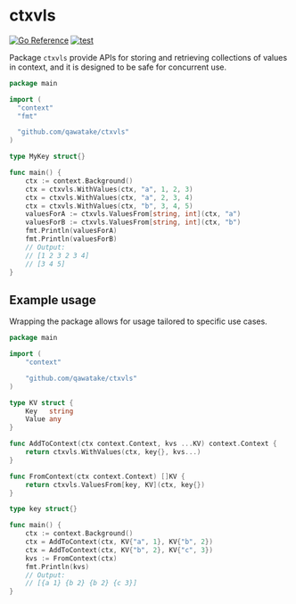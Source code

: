 # ctxvls

[![Go Reference](https://pkg.go.dev/badge/github.com/qawatake/ctxvls.svg)](https://pkg.go.dev/github.com/qawatake/ctxvls)
[![test](https://github.com/qawatake/ctxvls/actions/workflows/test.yaml/badge.svg)](https://github.com/qawatake/ctxvls/actions/workflows/test.yaml)

Package `ctxvls` provide APIs for storing and retrieving collections of values in context, and it is designed to be safe for concurrent use.

```go
package main

import (
  "context"
  "fmt"

  "github.com/qawatake/ctxvls"
)

type MyKey struct{}

func main() {
	ctx := context.Background()
	ctx = ctxvls.WithValues(ctx, "a", 1, 2, 3)
	ctx = ctxvls.WithValues(ctx, "a", 2, 3, 4)
	ctx = ctxvls.WithValues(ctx, "b", 3, 4, 5)
	valuesForA := ctxvls.ValuesFrom[string, int](ctx, "a")
	valuesForB := ctxvls.ValuesFrom[string, int](ctx, "b")
	fmt.Println(valuesForA)
	fmt.Println(valuesForB)
	// Output:
	// [1 2 3 2 3 4]
	// [3 4 5]
}
```

## Example usage

Wrapping the package allows for usage tailored to specific use cases.

```go
package main

import (
	"context"

	"github.com/qawatake/ctxvls"
)

type KV struct {
	Key   string
	Value any
}

func AddToContext(ctx context.Context, kvs ...KV) context.Context {
	return ctxvls.WithValues(ctx, key{}, kvs...)
}

func FromContext(ctx context.Context) []KV {
	return ctxvls.ValuesFrom[key, KV](ctx, key{})
}

type key struct{}

func main() {
	ctx := context.Background()
	ctx = AddToContext(ctx, KV{"a", 1}, KV{"b", 2})
	ctx = AddToContext(ctx, KV{"b", 2}, KV{"c", 3})
	kvs := FromContext(ctx)
	fmt.Println(kvs)
	// Output:
	// [{a 1} {b 2} {b 2} {c 3}]
}
```
